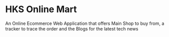 # HKS Online Mart
 An Online Ecommerce Web Application that offers Main Shop to buy from, a tracker to trace the order and the Blogs for the latest tech news
